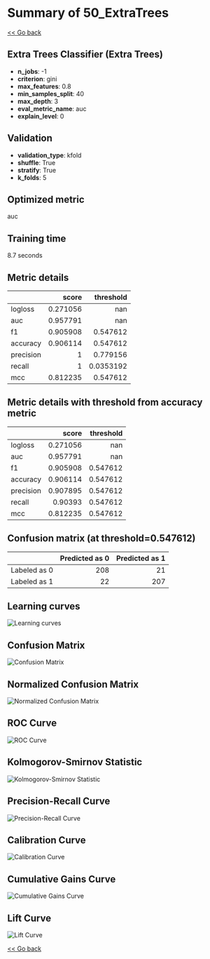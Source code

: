 # Summary of 50_ExtraTrees

[<< Go back](../README.md)


## Extra Trees Classifier (Extra Trees)
- **n_jobs**: -1
- **criterion**: gini
- **max_features**: 0.8
- **min_samples_split**: 40
- **max_depth**: 3
- **eval_metric_name**: auc
- **explain_level**: 0

## Validation
 - **validation_type**: kfold
 - **shuffle**: True
 - **stratify**: True
 - **k_folds**: 5

## Optimized metric
auc

## Training time

8.7 seconds

## Metric details
|           |    score |   threshold |
|:----------|---------:|------------:|
| logloss   | 0.271056 | nan         |
| auc       | 0.957791 | nan         |
| f1        | 0.905908 |   0.547612  |
| accuracy  | 0.906114 |   0.547612  |
| precision | 1        |   0.779156  |
| recall    | 1        |   0.0353192 |
| mcc       | 0.812235 |   0.547612  |


## Metric details with threshold from accuracy metric
|           |    score |   threshold |
|:----------|---------:|------------:|
| logloss   | 0.271056 |  nan        |
| auc       | 0.957791 |  nan        |
| f1        | 0.905908 |    0.547612 |
| accuracy  | 0.906114 |    0.547612 |
| precision | 0.907895 |    0.547612 |
| recall    | 0.90393  |    0.547612 |
| mcc       | 0.812235 |    0.547612 |


## Confusion matrix (at threshold=0.547612)
|              |   Predicted as 0 |   Predicted as 1 |
|:-------------|-----------------:|-----------------:|
| Labeled as 0 |              208 |               21 |
| Labeled as 1 |               22 |              207 |

## Learning curves
![Learning curves](learning_curves.png)
## Confusion Matrix

![Confusion Matrix](confusion_matrix.png)


## Normalized Confusion Matrix

![Normalized Confusion Matrix](confusion_matrix_normalized.png)


## ROC Curve

![ROC Curve](roc_curve.png)


## Kolmogorov-Smirnov Statistic

![Kolmogorov-Smirnov Statistic](ks_statistic.png)


## Precision-Recall Curve

![Precision-Recall Curve](precision_recall_curve.png)


## Calibration Curve

![Calibration Curve](calibration_curve_curve.png)


## Cumulative Gains Curve

![Cumulative Gains Curve](cumulative_gains_curve.png)


## Lift Curve

![Lift Curve](lift_curve.png)



[<< Go back](../README.md)
